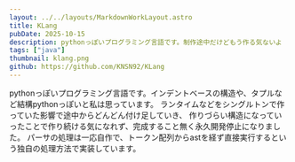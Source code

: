 ```yaml
---
layout: ../../layouts/MarkdownWorkLayout.astro
title: KLang
pubDate: 2025-10-15
description: pythonっぽいプログラミング言語です。制作途中だけどもう作る気ないよ
tags: ["java"]
thumbnail: klang.png
github: https://github.com/KNSN92/KLang
---
```


pythonっぽいプログラミング言語です。インデントベースの構造や、タプルなど結構pythonっぽいと私は思っています。
ランタイムなどをシングルトンで作っていた影響で途中からどんどん付け足していき、
作りづらい構造になっていったことで作り続ける気になれず、完成すること無く永久開発停止になりました。
パーサの処理は一応自作で、トークン配列からastを経ず直接実行するという独自の処理方法で実装しています。
